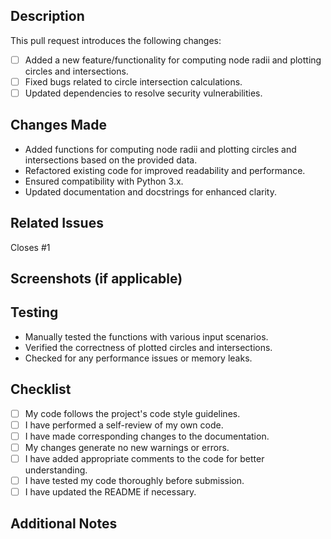 ## Description
<!--- Provide a brief description of the changes in this pull request. -->

This pull request introduces the following changes:

- [ ] Added a new feature/functionality for computing node radii and plotting circles and intersections.
- [ ] Fixed bugs related to circle intersection calculations.
- [ ] Updated dependencies to resolve security vulnerabilities.

## Changes Made
<!--- Describe in detail the changes you made in this pull request. -->

- Added functions for computing node radii and plotting circles and intersections based on the provided data.
- Refactored existing code for improved readability and performance.
- Ensured compatibility with Python 3.x.
- Updated documentation and docstrings for enhanced clarity.

## Related Issues
<!--- Mention any related issues or tasks here. -->

Closes #1

## Screenshots (if applicable)
<!--- Include any relevant screenshots or GIFs to demonstrate the changes visually. -->

## Testing
<!--- Describe the testing steps you have taken to ensure the changes work as intended. -->

- Manually tested the functions with various input scenarios.
- Verified the correctness of plotted circles and intersections.
- Checked for any performance issues or memory leaks.

## Checklist
<!--- Go over the following checklist and check the boxes that apply. -->

- [ ] My code follows the project's code style guidelines.
- [ ] I have performed a self-review of my own code.
- [ ] I have made corresponding changes to the documentation.
- [ ] My changes generate no new warnings or errors.
- [ ] I have added appropriate comments to the code for better understanding.
- [ ] I have tested my code thoroughly before submission.
- [ ] I have updated the README if necessary.

## Additional Notes
<!--- Any additional information or context that would be helpful to reviewers. -->

